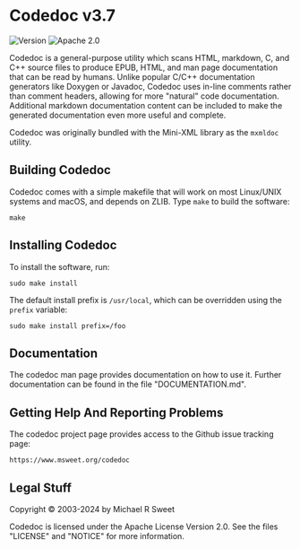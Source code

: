 Codedoc v3.7
============

![Version](https://img.shields.io/github/v/release/michaelrsweet/codedoc?include_prereleases)
![Apache 2.0](https://img.shields.io/github/license/michaelrsweet/codedoc)

Codedoc is a general-purpose utility which scans HTML, markdown, C, and C++
source files to produce EPUB, HTML, and man page documentation that can be read
by humans.  Unlike popular C/C++ documentation generators like Doxygen or
Javadoc, Codedoc uses in-line comments rather than comment headers, allowing for
more "natural" code documentation.  Additional markdown documentation content
can be included to make the generated documentation even more useful and
complete.

Codedoc was originally bundled with the Mini-XML library as the `mxmldoc`
utility.


Building Codedoc
----------------

Codedoc comes with a simple makefile that will work on most Linux/UNIX systems
and macOS, and depends on ZLIB.  Type `make` to build the software:

    make


Installing Codedoc
------------------

To install the software, run:

    sudo make install

The default install prefix is `/usr/local`, which can be overridden using the
`prefix` variable:

    sudo make install prefix=/foo


Documentation
-------------

The codedoc man page provides documentation on how to use it.  Further
documentation can be found in the file "DOCUMENTATION.md".


Getting Help And Reporting Problems
-----------------------------------

The codedoc project page provides access to the Github issue tracking page:

    https://www.msweet.org/codedoc


Legal Stuff
-----------

Copyright © 2003-2024 by Michael R Sweet

Codedoc is licensed under the Apache License Version 2.0.  See the files
"LICENSE" and "NOTICE" for more information.
